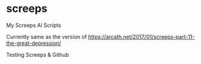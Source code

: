 # screeps
My Screeps AI Scripts

Currently same as the version of https://arcath.net/2017/01/screeps-part-11-the-great-depression/

Testing Screeps & Github
